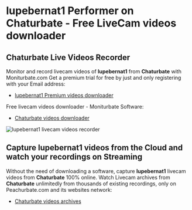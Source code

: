 # lupebernat1 Performer on Chaturbate - Free LiveCam videos downloader

## Chaturbate Live Videos Recorder

Monitor and record livecam videos of **lupebernat1** from **Chaturbate** with Moniturbate.com
Get a premium trial for free by just and only registering with your Email address:
* [lupebernat1 Premium videos downloader](https://moniturbate.com/request-demo-licence-key.html)

Free livecam videos downloader - Moniturbate Software:
* [Chaturbate videos downloader](https://moniturbate.com/moniturbate-download-software.html)

![lupebernat1 livecam videos recorder](https://peachurnet.com/templates/moniturbate-software.png)


## Capture lupebernat1 videos from the Cloud and watch your recordings on Streaming

Without the need of downloading a software, capture **lupebernat1** livecam videos from **Chaturbate** 100% online.
Watch Livecam archives from **Chaturbate** unlimitedly from thousands of existing recordings, only on Peachurbate.com and its websites network:
* [Chaturbate videos archives](https://peachurnet.com/)